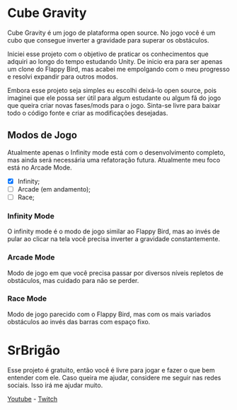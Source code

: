 # Cube Gravity
Cube Gravity é um jogo de plataforma open source. No jogo você é um cubo que consegue inverter a gravidade para superar os obstáculos.

Iniciei esse projeto com o objetivo de praticar os conhecimentos que adquiri ao longo do tempo estudando Unity. De inicio era para ser apenas um clone do Flappy Bird, mas acabei me empolgando com o meu progresso e resolvi expandir para outros modos.

Embora esse projeto seja simples eu escolhi deixá-lo open source, pois imaginei que ele possa ser útil para algum estudante ou algum fã do jogo que queira criar novas fases/mods para o jogo. Sinta-se livre para baixar todo o código fonte e criar as modificações desejadas.

## Modos de Jogo
Atualmente apenas o Infinity mode está com o desenvolvimento completo, mas ainda será necessária uma refatoração futura. Atualmente meu foco está no Arcade Mode.
- [x] Infinity;
- [ ] Arcade (em andamento);
- [ ] Race;

### Infinity Mode
O infinity mode é o modo de jogo similar ao Flappy Bird, mas ao invés de pular ao clicar na tela você precisa inverter a gravidade constantemente.

### Arcade Mode
Modo de jogo em que você precisa passar por diversos níveis repletos de obstáculos, mas cuidado para não se perder.

### Race Mode
Modo de jogo parecido com o Flappy Bird, mas com os mais variados obstáculos ao invés das barras com espaço fixo.

# SrBrigão
Esse projeto é gratuito, então você é livre para jogar e fazer o que bem entender com ele. Caso queira me ajudar, considere me seguir nas redes sociais. Isso irá me ajudar muito.

[Youtube](https://www.youtube.com/channel/UCoRtOhYMUFmEXuNHLqFvxuA) - [Twitch](https://www.twitch.tv/srbrigao)
